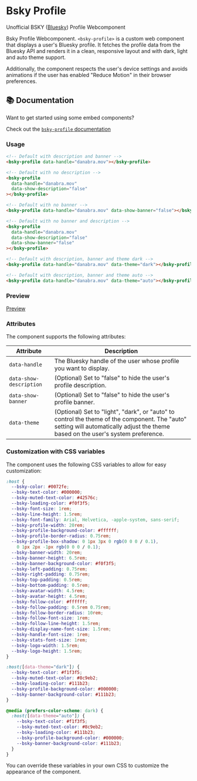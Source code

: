 # Bsky Profile

Unofficial BSKY ([Bluesky](https://bsky.app)) Profile Webcomponent

Bsky Profile Webcomponent. `<bsky-profile>` is a custom web component that displays a user's Bluesky profile. It fetches the profile data from the Bluesky API and renders it in a clean, responsive layout and with dark, light and auto theme support.

Additionally, the component respects the user's device settings and avoids animations if the user has enabled "Reduce Motion" in their browser preferences.

## 📚 Documentation

Want to get started using some embed components?

Check out the [`bsky-profile` documentation](https://parassolanki.github.io/bsky-profile/)

### Usage

```html
<!-- Default with description and banner -->
<bsky-profile data-handle="danabra.mov"></bsky-profile>

<!-- Default with no description -->
<bsky-profile
  data-handle="danabra.mov"
  data-show-description="false"
></bsky-profile>

<!-- Default with no banner -->
<bsky-profile data-handle="danabra.mov" data-show-banner="false"></bsky-profile>

<!-- Default with no banner and description -->
<bsky-profile
  data-handle="danabra.mov"
  data-show-description="false"
  data-show-banner="false"
></bsky-profile>

<!-- Default with description, banner and theme dark -->
<bsky-profile data-handle="danabra.mov" data-theme="dark"></bsky-profile>

<!-- Default with description, banner and theme auto -->
<bsky-profile data-handle="danabra.mov" data-theme="auto"></bsky-profile>
```

### Preview

[Preview](https://github.com/ParasSolanki/bsky-profile/blob/main/packages/bsky-profile/preview.png)

### Attributes

The component supports the following attributes:

| Attribute               | Description                                                                                                                                                                       |
| ----------------------- | --------------------------------------------------------------------------------------------------------------------------------------------------------------------------------- |
| `data-handle`           | The Bluesky handle of the user whose profile you want to display.                                                                                                                 |
| `data-show-description` | (Optional) Set to "false" to hide the user's profile description.                                                                                                                 |
| `data-show-banner`      | (Optional) Set to "false" to hide the user's profile banner.                                                                                                                      |
| `data-theme`            | (Optional) Set to "light", "dark", or "auto" to control the theme of the component. The "auto" setting will automatically adjust the theme based on the user's system preference. |

### Customization with CSS variables

The component uses the following CSS variables to allow for easy customization:

```css
:host {
  --bsky-color: #0072fe;
  --bsky-text-color: #000000;
  --bsky-muted-text-color: #42576c;
  --bsky-loading-color: #f0f3f5;
  --bsky-font-size: 1rem;
  --bsky-line-height: 1.5rem;
  --bsky-font-family: Arial, Helvetica, -apple-system, sans-serif;
  --bsky-profile-width: 20rem;
  --bsky-profile-background-color: #ffffff;
  --bsky-profile-border-radius: 0.75rem;
  --bsky-profile-box-shadow: 0 1px 3px 0 rgb(0 0 0 / 0.1),
    0 1px 2px -1px rgb(0 0 0 / 0.1);
  --bsky-banner-width: 20rem;
  --bsky-banner-height: 6.5rem;
  --bsky-banner-background-color: #f0f3f5;
  --bsky-left-padding: 0.75rem;
  --bsky-right-padding: 0.75rem;
  --bsky-top-padding: 0.5rem;
  --bsky-bottom-padding: 0.5rem;
  --bsky-avatar-width: 4.5rem;
  --bsky-avatar-height: 4.5rem;
  --bsky-follow-color: #ffffff;
  --bsky-follow-padding: 0.5rem 0.75rem;
  --bsky-follow-border-radius: 10rem;
  --bsky-follow-font-size: 1rem;
  --bsky-follow-line-height: 1.5rem;
  --bsky-display-name-font-size: 1.5rem;
  --bsky-handle-font-size: 1rem;
  --bsky-stats-font-size: 1rem;
  --bsky-logo-width: 1.5rem;
  --bsky-logo-height: 1.5rem;
}

:host([data-theme="dark"]) {
  --bsky-text-color: #f1f3f5;
  --bsky-muted-text-color: #8c9eb2;
  --bsky-loading-color: #111b23;
  --bsky-profile-background-color: #000000;
  --bsky-banner-background-color: #111b23;
}

@media (prefers-color-scheme: dark) {
  :host([data-theme="auto"]) {
    --bsky-text-color: #f1f3f5;
    --bsky-muted-text-color: #8c9eb2;
    --bsky-loading-color: #111b23;
    --bsky-profile-background-color: #000000;
    --bsky-banner-background-color: #111b23;
  }
}
```

You can override these variables in your own CSS to customize the appearance of the component.
